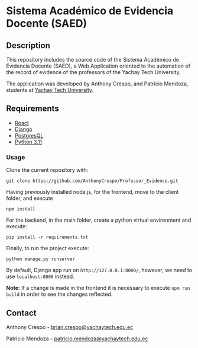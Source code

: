 # Sistema Académico de Evidencia Docente (SAED)

## Description

This repository includes the source code of the Sistema Académico de Evidencia Docente (SAED), a Web Application oriented to the automation of the record of evidence of the professors of the Yachay Tech University.

The application was developed by Anthony Crespo, and Patricio Mendoza, students at [Yachay Tech University](https://www.yachaytech.edu.ec/en/).


## Requirements
* [React](https://es.react.dev/)
* [Django](https://www.djangoproject.com/)
* [PostgresQL](https://www.postgresql.org/)
* [Python 3.11](https://www.python.org/)


### Usage

Clone the current repository with:
```
git clone https://github.com/AnthonyCrespo/Professor_Evidence.git
```

Having previously installed node.js, for the frontend, move to the client folder, and execute
```
npm install
```
For the backend, in the main folder, create a python virtual environment and execute: 
```
pip install -r requirements.txt
```
Finally, to run the project execute:
```
python manage.py runserver
```
By default, Django app run on `http://127.0.0.1:8000/`, however, we need to use `localhost:8000` instead.

**Note:** If a change is made in the frontend it is necessary to execute `npm run build` in order to see the changes reflected.
## Contact

Anthony Crespo - brian.crespo@yachaytech.edu.ec

Patricio Mendoza - patricio.mendoza@yachaytech.edu.ec


<br>
<br>
